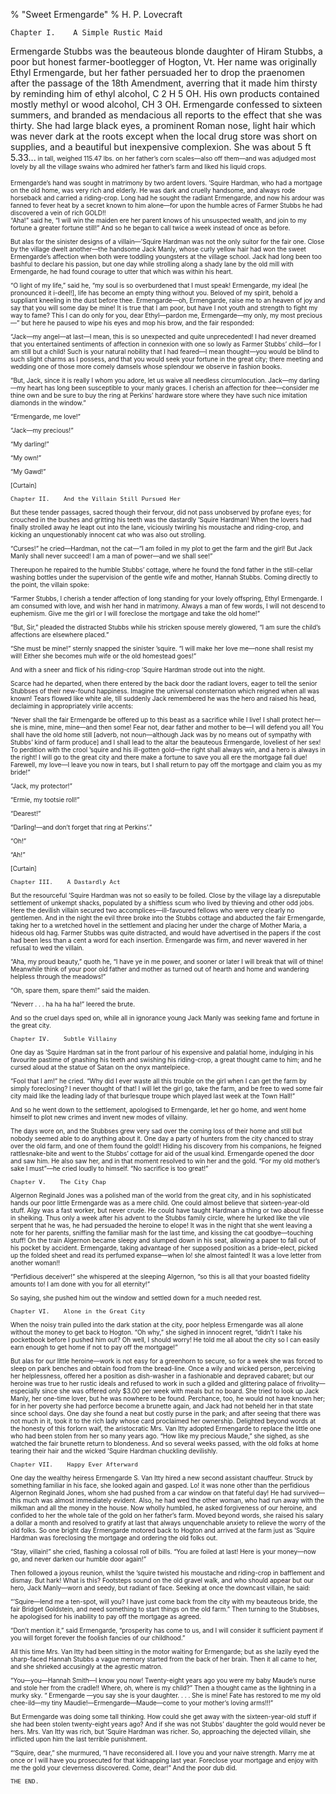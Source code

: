 % "Sweet Ermengarde" 
%  H. P. Lovecraft

        

  

    Chapter I.    A Simple Rustic Maid        

Ermengarde Stubbs was the beauteous blonde daughter of Hiram Stubbs, a poor but honest farmer-bootlegger
of Hogton, Vt. Her name was originally Ethyl Ermengarde, but her father persuaded her to drop
the praenomen after the passage of the 18th Amendment, averring that it made him thirsty by
reminding him of ethyl alcohol, C    2    H    5    OH.
His own products contained mostly methyl or wood alcohol, CH    3    OH.
Ermengarde confessed to sixteen summers, and branded as mendacious all reports to the effect
that she was thirty. She had large black eyes, a prominent Roman nose, light hair which was
never dark at the roots except when the local drug store was short on supplies, and a beautiful
but inexpensive complexion. She was about 5    ft     5.33...<font
size="-2">  in     tall, weighed 115.47 lbs. on her father&rsquo;s corn scales&mdash;also
off them&mdash;and was adjudged most lovely by all the village swains who admired her father&rsquo;s
farm and liked his liquid crops.  

  Ermengarde&rsquo;s hand was sought in matrimony by two ardent lovers. &rsquo;Squire
Hardman, who had a mortgage on the old home, was very rich and elderly. He was dark and cruelly
handsome, and always rode horseback and carried a riding-crop. Long had he sought the radiant
Ermengarde, and now his ardour was fanned to fever heat by a secret known to him alone&mdash;for
upon the humble acres of Farmer Stubbs he had discovered a vein of rich   GOLD!!  
&ldquo;Aha!&rdquo; said he, &ldquo;I will win the maiden ere her parent knows of his unsuspected
wealth, and join to my fortune a greater fortune still!&rdquo; And so he began to call twice
a week instead of once as before.  

  But alas for the sinister designs of a villain&mdash;&rsquo;Squire Hardman
was not the only suitor for the fair one. Close by the village dwelt another&mdash;the handsome
Jack Manly, whose curly yellow hair had won the sweet Ermengarde&rsquo;s affection when both
were toddling youngsters at the village school. Jack had long been too bashful to declare his
passion, but one day while strolling along a shady lane by the old mill with Ermengarde, he
had found courage to utter that which was within his heart.  

  &ldquo;O light of my life,&rdquo; said he, &ldquo;my soul is so overburdened
that I must speak! Ermengarde, my ideal [he pronounced it i-deel!], life has become an empty
thing without you. Beloved of my spirit, behold a suppliant kneeling in the dust before thee.
Ermengarde&mdash;oh, Ermengarde, raise me to an heaven of joy and say that you will some day
be mine! It is true that I am poor, but have I not youth and strength to fight my way to fame?
This I can do only for you, dear Ethyl&mdash;pardon me, Ermengarde&mdash;my only, my most precious&mdash;&rdquo;
but here he paused to wipe his eyes and mop his brow, and the fair responded:  

  &ldquo;Jack&mdash;my angel&mdash;at last&mdash;I mean, this is so unexpected
and quite unprecedented! I had never dreamed that you entertained sentiments of affection in
connexion with one so lowly as Farmer Stubbs&rsquo; child&mdash;for I am still but a child!
Such is your natural nobility that I had feared&mdash;I mean thought&mdash;you would be blind
to such slight charms as I possess, and that you would seek your fortune in the great city;
there meeting and wedding one of those more comely damsels whose splendour we observe in fashion
books.  

  &ldquo;But, Jack, since it is really I whom you adore, let us waive all needless
circumlocution. Jack&mdash;my darling&mdash;my heart has long been susceptible to your manly
graces. I cherish an affection for thee&mdash;consider me thine own and be sure to buy the ring
at Perkins&rsquo; hardware store where they have such nice imitation diamonds in the window.&rdquo;  

  &ldquo;Ermengarde, me love!&rdquo;  

  &ldquo;Jack&mdash;my precious!&rdquo;  

  &ldquo;My darling!&rdquo;  

  &ldquo;My own!&rdquo;  

  &ldquo;My Gawd!&rdquo;  

  [Curtain]  

    Chapter II.    And the Villain Still Pursued Her        

But these tender passages, sacred though their fervour, did not pass unobserved
by profane eyes; for crouched in the bushes and gritting his teeth was the dastardly &rsquo;Squire
Hardman! When the lovers had finally strolled away he leapt out into the lane, viciously twirling
his moustache and riding-crop, and kicking an unquestionably innocent cat who was also out strolling.  

  &ldquo;Curses!&rdquo; he cried&mdash;Hardman, not the cat&mdash;&ldquo;I am
foiled in my plot to get the farm and the girl! But Jack Manly shall never succeed! I am a man
of power&mdash;and we shall see!&rdquo;  

  Thereupon he repaired to the humble Stubbs&rsquo; cottage, where he found the
fond father in the still-cellar washing bottles under the supervision of the gentle wife and
mother, Hannah Stubbs. Coming directly to the point, the villain spoke:  

  &ldquo;Farmer Stubbs, I cherish a tender affection of long standing for your
lovely offspring, Ethyl Ermengarde. I am consumed with love, and wish her hand in matrimony.
Always a man of few words, I will not descend to euphemism. Give me the girl or I will foreclose
the mortgage and take the old home!&rdquo;  

  &ldquo;But, Sir,&rdquo; pleaded the distracted Stubbs while his stricken spouse
merely glowered, &ldquo;I am sure the child&rsquo;s affections are elsewhere placed.&rdquo;  

  &ldquo;She must be mine!&rdquo; sternly snapped the sinister &rsquo;squire.
&ldquo;I will make her love me&mdash;none shall resist my will! Either she becomes muh wife
or the old homestead goes!&rdquo;  

  And with a sneer and flick of his riding-crop &rsquo;Squire Hardman strode
out into the night.  

  Scarce had he departed, when there entered by the back door the radiant lovers,
eager to tell the senior Stubbses of their new-found happiness. Imagine the universal consternation
which reigned when all was known! Tears flowed like white ale, till suddenly Jack remembered
he was the hero and raised his head, declaiming in appropriately virile accents:  

  &ldquo;Never shall the fair Ermengarde be offered up to this beast as a sacrifice
while I live! I shall protect her&mdash;she is mine, mine, mine&mdash;and then some! Fear not,
dear father and mother to be&mdash;I will defend you all! You shall have the old home still
[adverb, not noun&mdash;although Jack was by no means out of sympathy with Stubbs&rsquo; kind
of farm produce] and I shall lead to the altar the beauteous Ermengarde, loveliest of her sex!
To perdition with the crool &rsquo;squire and his ill-gotten gold&mdash;the right shall always
win, and a hero is always in the right! I will go to the great city and there make a fortune
to save you all ere the mortgage fall due! Farewell, my love&mdash;I leave you now in tears,
but I shall return to pay off the mortgage and claim you as my bride!&rdquo;  

  &ldquo;Jack, my protector!&rdquo;  

  &ldquo;Ermie, my tootsie roll!&rdquo;  

  &ldquo;Dearest!&rdquo;  

  &ldquo;Darling!&mdash;and don&rsquo;t forget that ring at Perkins&rsquo;.&rdquo;  

  &ldquo;Oh!&rdquo;  

  &ldquo;Ah!&rdquo;  

  [Curtain]  

    Chapter III.    A Dastardly Act        

But the resourceful &rsquo;Squire Hardman was not so easily to be foiled. Close
by the village lay a disreputable settlement of unkempt shacks, populated by a shiftless scum
who lived by thieving and other odd jobs. Here the devilish villain secured two accomplices&mdash;ill-favoured
fellows who were very clearly no gentlemen. And in the night the evil three broke into the Stubbs
cottage and abducted the fair Ermengarde, taking her to a wretched hovel in the settlement and
placing her under the charge of Mother Maria, a hideous old hag. Farmer Stubbs was quite distracted,
and would have advertised in the papers if the cost had been less than a cent a word for each
insertion. Ermengarde was firm, and never wavered in her refusal to wed the villain.  

  &ldquo;Aha, my proud beauty,&rdquo; quoth he, &ldquo;I have ye in me power,
and sooner or later I will break that will of thine! Meanwhile think of your poor old father
and mother as turned out of hearth and home and wandering helpless through the meadows!&rdquo;  

  &ldquo;Oh, spare them, spare them!&rdquo; said the maiden.  

  &ldquo;Neverr&nbsp;.&nbsp;.&nbsp;. ha ha ha ha!&rdquo; leered the brute.  

  And so the cruel days sped on, while all in ignorance young Jack Manly was
seeking fame and fortune in the great city.  

    Chapter IV.    Subtle Villainy        

One day as &rsquo;Squire Hardman sat in the front parlour of his expensive
and palatial home, indulging in his favourite pastime of gnashing his teeth and swishing his
riding-crop, a great thought came to him; and he cursed aloud at the statue of Satan on the
onyx mantelpiece.  

  &ldquo;Fool that I am!&rdquo; he cried. &ldquo;Why did I ever waste all this
trouble on the girl when I can get the farm by simply foreclosing? I never thought of that!
I will let the girl go, take the farm, and be free to wed some fair city maid like the leading
lady of that burlesque troupe which played last week at the Town Hall!&rdquo;  

  And so he went down to the settlement, apologised to Ermengarde, let her go
home, and went home himself to plot new crimes and invent new modes of villainy.  

  The days wore on, and the Stubbses grew very sad over the coming loss of their
home and still but nobody seemed able to do anything about it. One day a party of hunters from
the city chanced to stray over the old farm, and one of them found the gold!! Hiding his discovery
from his companions, he feigned rattlesnake-bite and went to the Stubbs&rsquo; cottage for aid
of the usual kind. Ermengarde opened the door and saw him. He also saw her, and in that moment
resolved to win her and the gold. &ldquo;For my old mother&rsquo;s sake I must&rdquo;&mdash;he
cried loudly to himself. &ldquo;No sacrifice is too great!&rdquo;  

    Chapter V.    The City Chap        

Algernon Reginald Jones was a polished man of the world from the great city,
and in his sophisticated hands our poor little Ermengarde was as a mere child. One could almost
believe that sixteen-year-old stuff. Algy was a fast worker, but never crude. He could have
taught Hardman a thing or two about finesse in sheiking. Thus only a week after his advent to
the Stubbs family circle, where he lurked like the vile serpent that he was, he had persuaded
the heroine to elope! It was in the night that she went leaving a note for her parents, sniffing
the familiar mash for the last time, and kissing the cat goodbye&mdash;touching stuff! On the
train Algernon became sleepy and slumped down in his seat, allowing a paper to fall out of his
pocket by accident. Ermengarde, taking advantage of her supposed position as a bride-elect,
picked up the folded sheet and read its perfumed expanse&mdash;when lo! she almost fainted!
It was a love letter from another woman!!  

  &ldquo;Perfidious deceiver!&rdquo; she whispered at the sleeping Algernon,
&ldquo;so this is all that your boasted fidelity amounts to! I am done with you for all eternity!&rdquo;  

  So saying, she pushed him out the window and settled down for a much needed
rest.  

    Chapter VI.    Alone in the Great City        

When the noisy train pulled into the dark station at the city, poor helpless
Ermengarde was all alone without the money to get back to Hogton. &ldquo;Oh why,&rdquo; she
sighed in innocent regret, &ldquo;didn&rsquo;t I take his pocketbook before I pushed him out?
Oh well, I should worry! He told me all about the city so I can easily earn enough to get home
if not to pay off the mortgage!&rdquo;  

  But alas for our little heroine&mdash;work is not easy for a greenhorn to secure,
so for a week she was forced to sleep on park benches and obtain food from the bread-line. Once
a wily and wicked person, perceiving her helplessness, offered her a position as dish-washer
in a fashionable and depraved cabaret; but our heroine was true to her rustic ideals and refused
to work in such a gilded and glittering palace of frivolity&mdash;especially since she was offered
only $3.00 per week with meals but no board. She tried to look up Jack Manly, her one-time lover,
but he was nowhere to be found. Perchance, too, he would not have known her; for in her poverty
she had perforce become a brunette again, and Jack had not beheld her in that state since school
days. One day she found a neat but costly purse in the park; and after seeing that there was
not much in it, took it to the rich lady whose card proclaimed her ownership. Delighted beyond
words at the honesty of this forlorn waif, the aristocratic Mrs. Van Itty adopted Ermengarde
to replace the little one who had been stolen from her so many years ago. &ldquo;How like my
precious Maude,&rdquo; she sighed, as she watched the fair brunette return to blondeness. And
so several weeks passed, with the old folks at home tearing their hair and the wicked &rsquo;Squire
Hardman chuckling devilishly.  

    Chapter VII.    Happy Ever Afterward        

One day the wealthy heiress Ermengarde S. Van Itty hired a new second assistant
chauffeur. Struck by something familiar in his face, she looked again and gasped. Lo! it was
none other than the perfidious Algernon Reginald Jones, whom she had pushed from a car window
on that fateful day! He had survived&mdash;this much was almost immediately evident. Also, he
had wed the other woman, who had run away with the milkman and all the money in the house. Now
wholly humbled, he asked forgiveness of our heroine, and confided to her the whole tale of the
gold on her father&rsquo;s farm. Moved beyond words, she raised his salary a dollar a month
and resolved to gratify at last that always unquenchable anxiety to relieve the worry of the
old folks. So one bright day Ermengarde motored back to Hogton and arrived at the farm just
as &rsquo;Squire Hardman was foreclosing the mortgage and ordering the old folks out.  

  &ldquo;Stay, villain!&rdquo; she cried, flashing a colossal roll of bills.
&ldquo;You are foiled at last! Here is your money&mdash;now go, and never darken our humble
door again!&rdquo;  

  Then followed a joyous reunion, whilst the &rsquo;squire twisted his moustache
and riding-crop in bafflement and dismay. But hark! What is this? Footsteps sound on the old
gravel walk, and who should appear but our hero, Jack Manly&mdash;worn and seedy, but radiant
of face. Seeking at once the downcast villain, he said:  

  &ldquo;&rsquo;Squire&mdash;lend me a ten-spot, will you? I have just come back
from the city with my beauteous bride, the fair Bridget Goldstein, and need something to start
things on the old farm.&rdquo; Then turning to the Stubbses, he apologised for his inability
to pay off the mortgage as agreed.  

  &ldquo;Don&rsquo;t mention it,&rdquo; said Ermengarde, &ldquo;prosperity has
come to us, and I will consider it sufficient payment if you will forget forever the foolish
fancies of our childhood.&rdquo;  

  All this time Mrs. Van Itty had been sitting in the motor waiting for Ermengarde;
but as she lazily eyed the sharp-faced Hannah Stubbs a vague memory started from the back of
her brain. Then it all came to her, and she shrieked accusingly at the agrestic matron.  

  &ldquo;You&mdash;you&mdash;Hannah Smith&mdash;I know you now! Twenty-eight
years ago you were my baby Maude&rsquo;s nurse and stole her from the cradle!! Where, oh, where
is my child?&rdquo; Then a thought came as the lightning in a murky sky. &ldquo;  Ermengarde  &mdash;you
say she is   your   daughter.&nbsp;.&nbsp;.&nbsp;. She is mine! Fate has restored to me my
old chee-ild&mdash;my tiny Maudie!&mdash;Ermengarde&mdash;Maude&mdash;come to your mother&rsquo;s
loving arms!!!&rdquo;  

  But Ermengarde was doing some tall thinking. How could she get away with the
sixteen-year-old stuff if she had been stolen twenty-eight years ago? And if she was not Stubbs&rsquo;
daughter the gold would never be hers. Mrs. Van Itty was rich, but &rsquo;Squire Hardman was
richer. So, approaching the dejected villain, she inflicted upon him the last terrible punishment.  

  &ldquo;&rsquo;Squire, dear,&rdquo; she murmured, &ldquo;I have reconsidered
all. I love you and your naive strength. Marry me at once or I will have you prosecuted for
that kidnapping last year. Foreclose your mortgage and enjoy with me the gold your cleverness
discovered. Come, dear!&rdquo; And the poor dub did.  

    THE END.    
